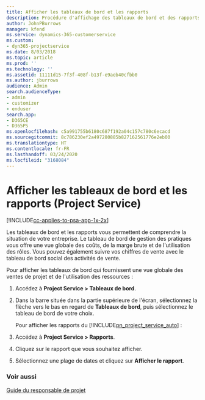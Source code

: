 ```yaml
---
title: Afficher les tableaux de bord et les rapports
description: Procédure d'affichage des tableaux de bord et des rapports dans Project Service
author: JohnPBurrows
manager: kfend
ms.service: dynamics-365-customerservice
ms.custom:
- dyn365-projectservice
ms.date: 8/03/2018
ms.topic: article
ms.prod: ''
ms.technology: ''
ms.assetid: 11111d15-7f3f-408f-b13f-e9aeb40cfbb0
ms.author: jburrows
audience: Admin
search.audienceType:
- admin
- customizer
- enduser
search.app:
- D365CE
- D365PS
ms.openlocfilehash: c5a991755b6180c687f192a04c157c780c6ecacd
ms.sourcegitcommit: 8c786230ef2a497280885b827162561776e2eb00
ms.translationtype: HT
ms.contentlocale: fr-FR
ms.lasthandoff: 03/24/2020
ms.locfileid: "3168084"
---
```

# <a name="view-dashboards-and-reports-project-service"></a>Afficher les tableaux de bord et les rapports (Project Service)

[!INCLUDE[cc-applies-to-psa-app-1x-2x](../includes/cc-applies-to-psa-app-1x-2x.md)]

Les tableaux de bord et les rapports vous permettent de comprendre la situation de votre entreprise. Le tableau de bord de gestion des pratiques vous offre une vue globale des coûts, de la marge brute et de l'utilisation des rôles. Vous pouvez également suivre vos chiffres de vente avec le tableau de bord social des activités de vente.  
  
 Pour afficher les tableaux de bord qui fournissent une vue globale des ventes de projet et de l'utilisation des ressources :  
  
1. Accédez à **Project Service > Tableaux de bord**.  
  
2. Dans la barre située dans la partie supérieure de l'écran, sélectionnez la flèche vers le bas en regard de **Tableaux de bord**, puis sélectionnez le tableau de bord de votre choix.  
  
   Pour afficher les rapports du [!INCLUDE[pn_project_service_auto](../includes/pn-project-service-auto.md)] :  
  
3. Accédez à **Project Service > Rapports**.  
  
4. Cliquez sur le rapport que vous souhaitez afficher.  
  
5. Sélectionnez une plage de dates et cliquez sur **Afficher le rapport**.  
  
### <a name="see-also"></a>Voir aussi  
 [Guide du responsable de projet](../project-service/project-manager-guide.md)
